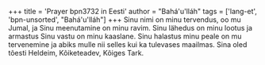 +++
title = 'Prayer bpn3732 in Eesti'
author = "Bahá'u'lláh"
tags = ['lang-et', 'bpn-unsorted', "Bahá'u'lláh"]
+++
Sinu nimi on minu tervendus, oo mu Jumal, ja Sinu meenutamine on minu ravim. Sinu lähedus on minu lootus ja armastus Sinu vastu on minu kaaslane. Sinu halastus minu peale on mu tervenemine ja abiks mulle nii selles kui ka tulevases maailmas. Sina oled tõesti Heldeim, Kõiketeadev, Kõiges Tark.
